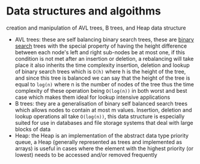 # Data structures and algoithms
creation and manipulation of AVL trees, B trees, and Heap data structure
-	AVL trees:
    these are self balancing binary search trees, these are [binary search](https://en.wikipedia.org/wiki/Binary_search_tree) trees with the special property of having the height difference between each node's left and right sub-nodes be at most one, if this condition is not met after an insertion or deletion, a rebalancing will take place
    it also inherits the time complexity insertion, deletion and lookup of binary search trees which is `O(h)` where h is the height of the tree, and since this tree is balanced we can say that the height of the tree is equal to `log(n)` where n is the number of nodes of the tree thus the time complexity of these operation being `O(log(n))` in both worst and best case which makes them ideal for lookup intensive applications
- B trees:
	they are a generalisation of binary self balanced search trees which allows nodes to contain at most m values. Insertion, deletion and lookup operations all take `O(log(n))`, this data structure is especially suited for use in databases and file storage systems that deal with large blocks of data
- Heap:
	the Heap is an implementation of the abstract data type priority queue, a Heap (generally represented as trees and implemented as arrays) is useful in cases where the element with the highest priority (or lowest) needs to be accessed and/or removed frequently
